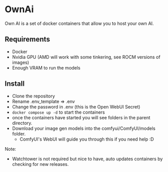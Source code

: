 # OwnAi

Own AI is a set of docker containers that allow you to host your own AI.

## Requirements

- Docker
- Nvidia GPU (AMD will work with some tinkering, see ROCM versions of images)
- Enough VRAM to run the models

## Install

- Clone the repository
- Rename .env_template => .env
- Change the password in .env (this is the Open WebUI Secret)
- `docker compose up -d` to start the containers
- once the containers have started you will see folders in the parent directory.
- Download your image gen models into the comfyui/ComfyUI/models folder.
  - ComfyUI's WebUI will guide you through this if you need help :D

Note:

- Watchtower is not required but nice to have, auto updates containers by checking for new releases.
